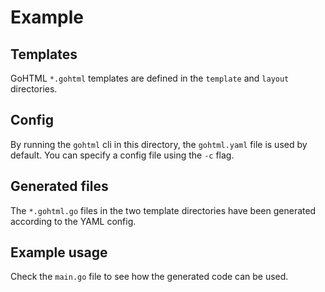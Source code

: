 # Example

## Templates
GoHTML `*.gohtml` templates are defined in the `template` and `layout` directories.

## Config
By running the `gohtml` cli in this directory, the `gohtml.yaml` file is used by default.
You can specify a config file using the `-c` flag.

## Generated files
The `*.gohtml.go` files in the two template directories have been generated according to the YAML config.

## Example usage
Check the `main.go` file to see how the generated code can be used. 